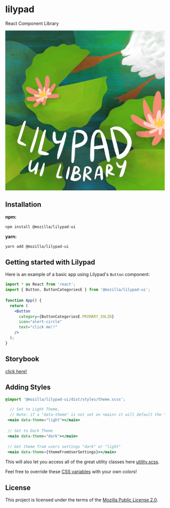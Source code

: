 # lilypad

React Component Library

![Alt text](src/assets/readme.jpg?raw=true 'lilypad graphic')

## Installation

**npm:**

```sh
npm install @mozilla/lilypad-ui
```

**yarn:**

```sh
yarn add @mozilla/lilypad-ui
```

## Getting started with Lilypad

Here is an example of a basic app using Lilypad's `Button` component:

```jsx
import * as React from 'react';
import { Button, ButtonCategoriesE } from '@mozilla/lilypad-ui';

function App() {
  return (
    <Button
      category={ButtonCategoriesE.PRIMARY_SOLID}
      icon="alert-circle"
      text="click me!!"
    />
  );
}
```

## Storybook

[click here!](https://mozilla.github.io/lilypad/)

## Adding Styles

```scss
@import '@mozilla/lilypad-ui/dist/styles/theme.scss';
```

```jsx
  // Set to Light Theme,
  // Note: if a "data-theme" is not set on <main> it will default the "light" theme
 <main data-theme="light"></main>

 // Set to Dark Theme
 <main data-theme="dark"></main>

 // Get theme from users settings "dark" or "light"
 <main data-theme={themeFromUserSettings}></main>
```

This will also let you access all of the great utility classes here [utility.scss](https://github.com/mozilla/lilypad/blob/readme/src/styles/core/utility.scss).

Feel free to override these [CSS variables](https://github.com/mozilla/lilypad/blob/readme/src/styles/theme.scss) with your own colors!

## License

This project is licensed under the terms of the
[Mozilla Public License 2.0](https://www.mozilla.org/en-US/MPL/2.0/).
